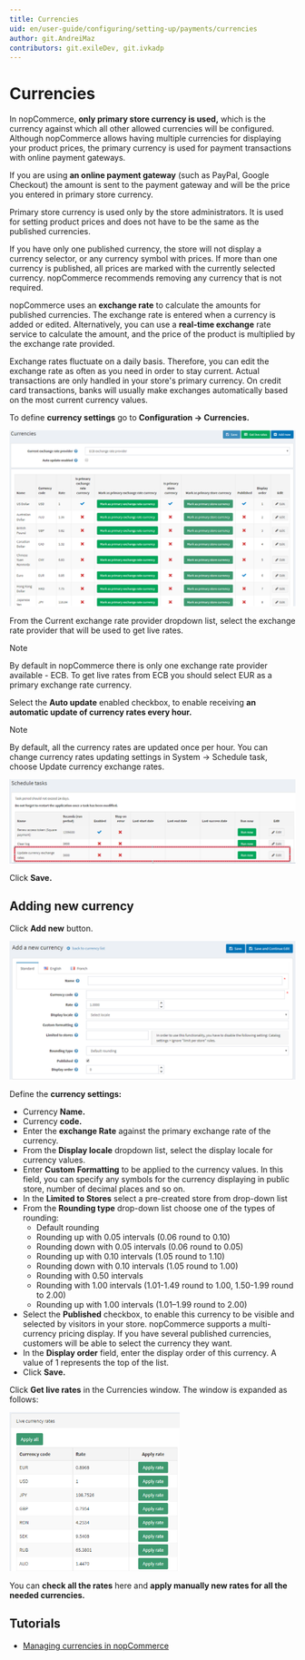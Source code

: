 ```yaml
---
title: Currencies
uid: en/user-guide/configuring/setting-up/payments/currencies
author: git.AndreiMaz
contributors: git.exileDev, git.ivkadp
---
```

# Currencies

In nopCommerce, **only primary store currency is used,** which is the currency against which all other allowed currencies will be configured. Although nopCommerce allows having multiple currencies for displaying your product prices, the primary currency is used for payment transactions with online payment gateways.

If you are using **an online payment gateway** (such as PayPal, Google Checkout) the amount is sent to the payment gateway and will be the price you entered in primary store currency.

Primary store currency is used only by the store administrators. It is used for setting product prices and does not have to be the same as the published currencies.

If you have only one published currency, the store will not display a currency selector, or any currency symbol with prices. If more than one currency is published, all prices are marked with the currently selected currency. nopCommerce recommends removing any currency that is not required.

nopCommerce uses an **exchange rate** to calculate the amounts for published currencies. The exchange rate is entered when a currency is added or edited. Alternatively, you can use a **real-time exchange** rate service to calculate the amount, and the price of the product is multiplied by the exchange rate provided.

Exchange rates fluctuate on a daily basis. Therefore, you can edit the exchange rate as often as you need in order to stay current. Actual transactions are only handled in your store's primary currency. On credit card transactions, banks will usually make exchanges automatically based on the most current currency values.

To define **currency settings** go to **Configuration → Currencies.**

![currencies1](_static/currencies/currencies1.png)

From the Current exchange rate provider dropdown list, select the exchange rate provider that will be used to get live rates.

> [!NOTE]
  > By default in nopCommerce there is only one exchange rate provider available - ECB. To get live rates from ECB you should select EUR as a primary exchange rate currency.

 Select the **Auto update** enabled checkbox, to enable receiving **an automatic update of currency rates every hour.**

> [!NOTE]
  > By default, all the currency rates are updated once per hour. You can change currency rates updating settings in System → Schedule task, choose Update currency exchange rates.

![currencies2](_static/currencies/currencies2.png)

 Click **Save.**

## Adding new currency

Click **Add new** button.

![currencies3](_static/currencies/currencies3.png)

Define the **currency settings:**

* Currency **Name.**
* Currency **code.**
* Enter the **exchange Rate** against the primary exchange rate of the currency.
* From the **Display locale** dropdown list, select the display locale for currency values.
* Enter **Custom Formatting** to be applied to the currency values. In this field, you can specify any symbols for the currency displaying in public store, number of decimal places and so on.
* In the **Limited to Stores** select a pre-created store from drop-down list
* From the **Rounding type** drop-down list choose one of the types of rounding:
  * Default rounding
  * Rounding up with 0.05 intervals (0.06 round to 0.10)
  * Rounding down with 0.05 intervals (0.06 round to 0.05)
  * Rounding up with 0.10 intervals (1.05 round to 1.10)
  * Rounding down with 0.10 intervals (1.05 round to 1.00)
  * Rounding with 0.50 intervals
  * Rounding with 1.00 intervals (1.01-1.49 round to 1.00, 1.50-1.99 round to 2.00)
  * Rounding up with 1.00 intervals (1.01–1.99 round to 2.00)
* Select the **Published** checkbox, to enable this currency to be visible and selected by visitors in your store. nopCommerce supports a multi-currency pricing display. If you have several published currencies, customers will be able to select the currency they want.
* In the **Display order** field, enter the display order of this currency. A value of 1 represents the top of the list.
* Click **Save.**

Click **Get live rates** in the Currencies window. The window is expanded as follows:

![currencies4](_static/currencies/currencies4.png)

You can **check all the rates** here and **apply manually new rates for all the needed currencies.**

## Tutorials

* [Managing currencies in nopCommerce](https://www.youtube.com/watch?v=2nzVxGyc5-M)
